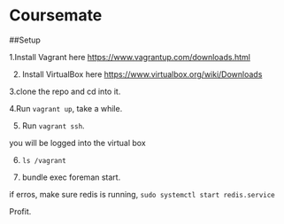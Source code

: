 # Coursemate 

##Setup

1.Install Vagrant here https://www.vagrantup.com/downloads.html

2. Install VirtualBox here https://www.virtualbox.org/wiki/Downloads

3.clone the repo and cd into it.

4.Run `vagrant up`, take a while.

5. Run `vagrant ssh`.

you will be logged into the virtual box

6. `ls /vagrant`

7. bundle exec foreman start.

if erros, make sure redis is running, `sudo systemctl start redis.service`

Profit.